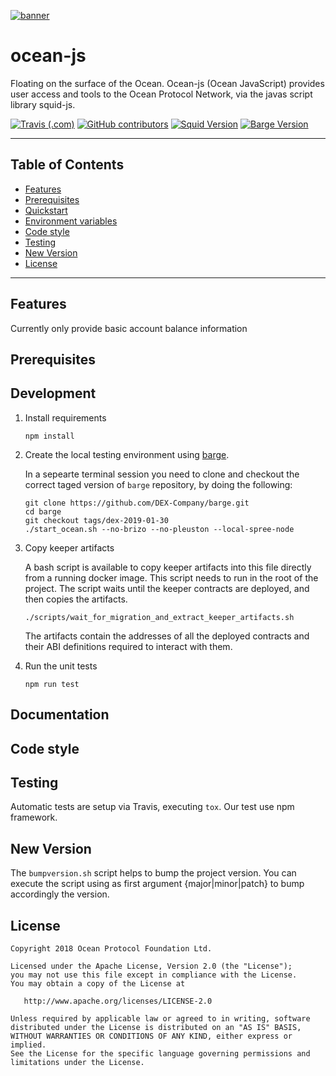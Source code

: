[![banner](https://raw.githubusercontent.com/oceanprotocol/art/master/github/repo-banner%402x.png)](https://dex.sg)

# ocean-js

Floating on the surface of the Ocean. Ocean-js (Ocean JavaScript) provides user access and tools to the Ocean Protocol Network, via the javas script library squid-js.

[![Travis (.com)](https://img.shields.io/travis/com/DEX-Company/ocean-js.svg)](https://travis-ci.com/DEX-Company/ocean-js)
[![GitHub contributors](https://img.shields.io/github/contributors/DEX-Company/ocean-js.svg)](https://github.com/DEX-Company/ocean-js/graphs/contributors)
[![Squid Version](https://img.shields.io/badge/squid--js-v0.2.8-blue.svg)](https://github.com/oceanprotocol/squid-py/releases/tag/v0.3.2)
[![Barge Version](https://img.shields.io/badge/barge-dex--2019--01--30-blue.svg)](https://github.com/DEX-Company/barge/releases/tag/dex-2019-01-30)

---

## Table of Contents

  - [Features](#features)
  - [Prerequisites](#prerequisites)
  - [Quickstart](#quickstart)
  - [Environment variables](#environment-variables)
  - [Code style](#code-style)
  - [Testing](#testing)
  - [New Version](#new-version)
  - [License](#license)

---

## Features

Currently only provide basic account balance information

## Prerequisites


## Development


1. Install requirements

    ```
    npm install
    ```

1. Create the local testing environment using [barge](https://github.com/DEX-Company/barge).

    In a sepearte terminal session you need to clone and checkout the correct taged
    version of ```barge``` repository, by doing the following:
    ```
    git clone https://github.com/DEX-Company/barge.git
    cd barge
    git checkout tags/dex-2019-01-30
    ./start_ocean.sh --no-brizo --no-pleuston --local-spree-node
    ```

1. Copy keeper artifacts

    A bash script is available to copy keeper artifacts into this file directly from a running docker image. This script needs to run in the root of the project.
    The script waits until the keeper contracts are deployed, and then copies the artifacts.

    ```
    ./scripts/wait_for_migration_and_extract_keeper_artifacts.sh
    ```

    The artifacts contain the addresses of all the deployed contracts and their ABI definitions required to interact with them.

1. Run the unit tests

    ```
    npm run test
    ```
## Documentation


## Code style


## Testing

Automatic tests are setup via Travis, executing `tox`.
Our test use npm framework.

## New Version

The `bumpversion.sh` script helps to bump the project version. You can execute the script using as first argument {major|minor|patch} to bump accordingly the version.

## License

```
Copyright 2018 Ocean Protocol Foundation Ltd.

Licensed under the Apache License, Version 2.0 (the "License");
you may not use this file except in compliance with the License.
You may obtain a copy of the License at

   http://www.apache.org/licenses/LICENSE-2.0

Unless required by applicable law or agreed to in writing, software
distributed under the License is distributed on an "AS IS" BASIS,
WITHOUT WARRANTIES OR CONDITIONS OF ANY KIND, either express or implied.
See the License for the specific language governing permissions and
limitations under the License.
